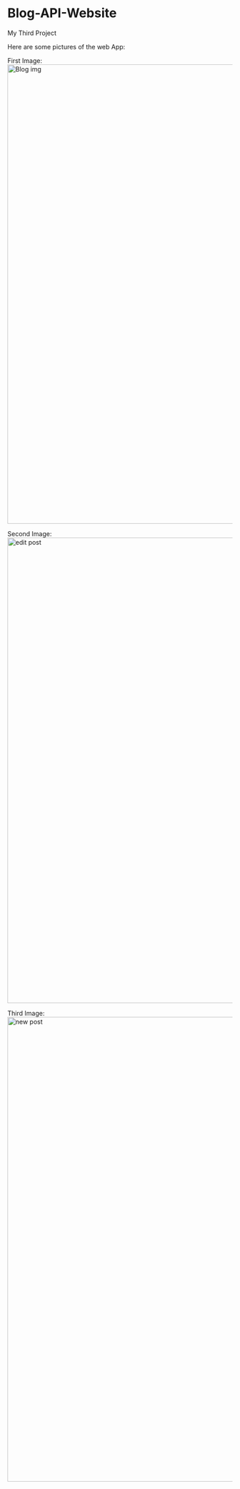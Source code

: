 # Blog-API-Website
My Third Project

Here are some pictures of the web App:

First Image:
<img width="1028" alt="Blog img" src="https://github.com/Anuragroy24/Blog-API-Website/assets/122443089/8ad0775f-ee4f-467d-9adb-a5432c35a51a">

Second Image:
<img width="1042" alt="edit post" src="https://github.com/Anuragroy24/Blog-API-Website/assets/122443089/b1667e40-ad9b-4fb7-a87f-c16d303a4adc">

Third Image:
<img width="1040" alt="new post" src="https://github.com/Anuragroy24/Blog-API-Website/assets/122443089/f39fa285-ab14-4556-8a7d-28d9c26b494d">

